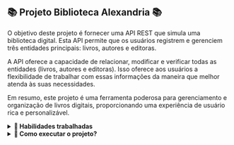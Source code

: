 ## 📚 Projeto Biblioteca Alexandria 📚

O objetivo deste projeto é fornecer uma API REST que simula uma biblioteca digital. Esta API permite que os usuários registrem e gerenciem três entidades principais: livros, autores e editoras.

A  API oferece a capacidade de relacionar, modificar e verificar todas as entidades (livros, autores e editoras). Isso oferece aos usuários a flexibilidade de trabalhar com essas informações da maneira que melhor atenda às suas necessidades.

Em resumo, este projet</details>o  é uma ferramenta poderosa para gerenciamento e organização de livros digitais, proporcionando uma experiência de usuário rica e personalizável.

<details>
   <summary><strong>📝 Habilidades trabalhadas</strong></summary>
  
  - Manipulação de banco de dados com Hibernate e Spring Data JPA
  - Injeção de dependências utilizando Spring
  - Exceções customizadas
  - Arquitetura baseada em OOP
  - API Rest
  - Organização através de models, services e controllers 
</details>

<details>
   <summary><strong>🤔 Como executar o projeto? </strong></summary>
   <br>

   1. Faça o clone do projeto
 - Use o comando: `git clone git@github.com:car0l15/alexandria.git`
 - Entre na pasta do repositório que você acabou de clonar:
  2. Instale as dependencias
     - `mvn spring-boot:run`
  3. Se conectando ao banco de dados <br>
  
     Usando docker  🐳🐳<br>
      1 - Certifique-se de que não existe nenhuma instalação do mysql para que não haja conflito<br>
      2 - rode o comando `docker compose up -d`<br>
      3 - Starte a aplicação e o hibernate fará a conexão com o DB<br>
     
  
     Caso queira se conectar ao seu DB local: <br>
      1 - Vá até o arquivo `application.properties`<br>
      2 - Modifique a propriedade `spring.datasource.username` para o username do seu DB<br>
      3 - Modifique a propriedade `spring.datasource.password` para a senha do seu DB<br>
      4 - Starte a aplicação e o hibernate fará a conexão com o DB<br>
   
  
</details>


